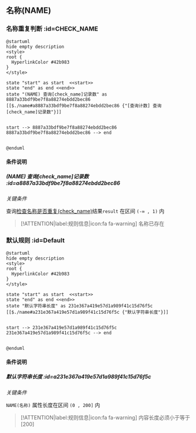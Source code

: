## 名称(NAME) <!-- {docsify-ignore-all} -->

   

### 名称重复判断 :id=CHECK_NAME

```plantuml
@startuml
hide empty description
<style>
root {
  HyperlinkColor #42b983
}
</style>

state "start" as start  <<start>>
state "end" as end <<end>>
state "(NAME) 查询[check_name]记录数" as 8887a33bdf9be7f8a88274ebdd2bec86 [[$./name#a8887a33bdf9be7f8a88274ebdd2bec86 {"[查询计数] 查询[check_name]记录数"}]]


start --> 8887a33bdf9be7f8a88274ebdd2bec86 
8887a33bdf9be7f8a88274ebdd2bec86 --> end 


@enduml
```

#### 条件说明

##### (NAME) 查询[check_name]记录数 :id=a8887a33bdf9be7f8a88274ebdd2bec86


*关键条件*


查询[检查名称是否重复(check_name)]()结果`result` 在区间 `(-∞ , 1)` 内

> [!ATTENTION|label:规则信息|icon:fa fa-warning]
> 名称已存在



### 默认规则 :id=Default

```plantuml
@startuml
hide empty description
<style>
root {
  HyperlinkColor #42b983
}
</style>

state "start" as start  <<start>>
state "end" as end <<end>>
state "默认字符串长度" as 231e367a419e57d1a989f41c15d76f5c [[$./name#a231e367a419e57d1a989f41c15d76f5c {"默认字符串长度"}]]


start --> 231e367a419e57d1a989f41c15d76f5c 
231e367a419e57d1a989f41c15d76f5c --> end 


@enduml
```

#### 条件说明

##### 默认字符串长度 :id=a231e367a419e57d1a989f41c15d76f5c


*关键条件*


`NAME(名称)` 属性长度在区间 `(0 , 200]` 内

> [!ATTENTION|label:规则信息|icon:fa fa-warning]
> 内容长度必须小于等于[200]








